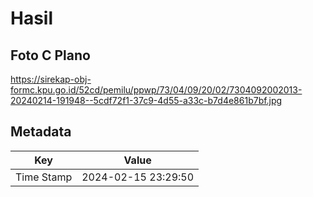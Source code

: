 # Hasil

## Foto C Plano

https://sirekap-obj-formc.kpu.go.id/52cd/pemilu/ppwp/73/04/09/20/02/7304092002013-20240214-191948--5cdf72f1-37c9-4d55-a33c-b7d4e861b7bf.jpg


## Metadata

| Key        | Value               |
| ---------- | ------------------- |
| Time Stamp | 2024-02-15 23:29:50 |



